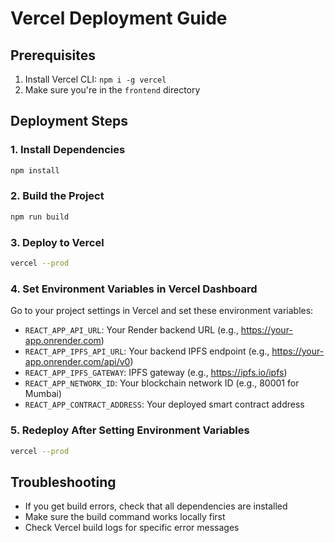 # Vercel Deployment Guide

## Prerequisites
1. Install Vercel CLI: `npm i -g vercel`
2. Make sure you're in the `frontend` directory

## Deployment Steps

### 1. Install Dependencies
```bash
npm install
```

### 2. Build the Project
```bash
npm run build
```

### 3. Deploy to Vercel
```bash
vercel --prod
```

### 4. Set Environment Variables in Vercel Dashboard
Go to your project settings in Vercel and set these environment variables:

- `REACT_APP_API_URL`: Your Render backend URL (e.g., https://your-app.onrender.com)
- `REACT_APP_IPFS_API_URL`: Your backend IPFS endpoint (e.g., https://your-app.onrender.com/api/v0)
- `REACT_APP_IPFS_GATEWAY`: IPFS gateway (e.g., https://ipfs.io/ipfs)
- `REACT_APP_NETWORK_ID`: Your blockchain network ID (e.g., 80001 for Mumbai)
- `REACT_APP_CONTRACT_ADDRESS`: Your deployed smart contract address

### 5. Redeploy After Setting Environment Variables
```bash
vercel --prod
```

## Troubleshooting
- If you get build errors, check that all dependencies are installed
- Make sure the build command works locally first
- Check Vercel build logs for specific error messages
